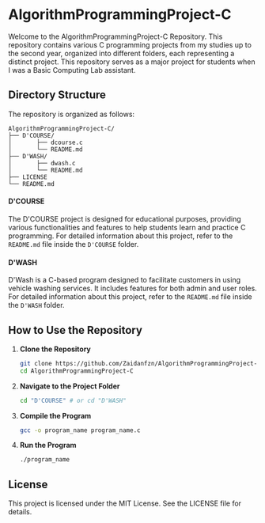 # AlgorithmProgrammingProject-C

Welcome to the AlgorithmProgrammingProject-C Repository. This repository contains various C programming projects from my studies up to the second year, organized into different folders, each representing a distinct project. This repository serves as a major project for students when I was a Basic Computing Lab assistant.

## Directory Structure

The repository is organized as follows:
```
AlgorithmProgrammingProject-C/
├── D'COURSE/
│       ├── dcourse.c
│       └── README.md
├── D'WASH/
│       ├── dwash.c
│       └── README.md
├── LICENSE
└── README.md
```

#### D'COURSE

The D'COURSE project is designed for educational purposes, providing various functionalities and features to help students learn and practice C programming. For detailed information about this project, refer to the `README.md` file inside the `D'COURSE` folder.

#### D'WASH

D'Wash is a C-based program designed to facilitate customers in using vehicle washing services. It includes features for both admin and user roles. For detailed information about this project, refer to the `README.md` file inside the `D'WASH` folder.

## How to Use the Repository

1. **Clone the Repository**

   ```sh
   git clone https://github.com/Zaidanfzn/AlgorithmProgrammingProject-C.git
   cd AlgorithmProgrammingProject-C

2. **Navigate to the Project Folder**

    ```sh
   cd "D'COURSE" # or cd "D'WASH"

4. **Compile the Program**

    ```sh
   gcc -o program_name program_name.c

6. **Run the Program**
   ```sh
   ./program_name

## License
This project is licensed under the MIT License. See the LICENSE file for details.
